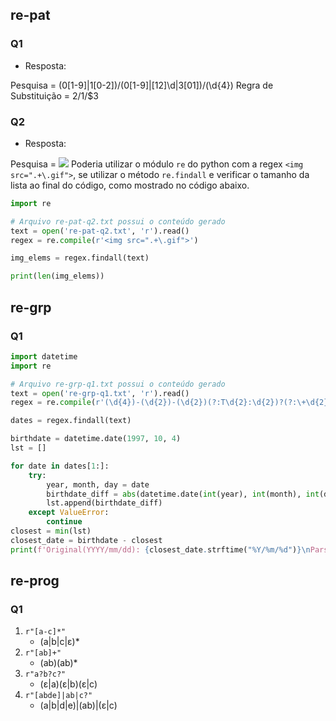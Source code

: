 ## re-pat

### Q1

- Resposta:

Pesquisa = (0[1-9]|1[0-2])\/(0[1-9]|[12]\d|3[01])\/(\d{4})
Regra de Substituição = $2/$1/$3

### Q2 

- Resposta:

Pesquisa = <img src=".+\.gif">
Poderia utilizar o módulo `re` do python com a regex `<img src=".+\.gif">`, se utilizar o método `re.findall` e verificar o tamanho da lista ao final do código, como mostrado no código abaixo.

```python
import re

# Arquivo re-pat-q2.txt possui o conteúdo gerado
text = open('re-pat-q2.txt', 'r').read()
regex = re.compile(r'<img src=".+\.gif">')

img_elems = regex.findall(text)

print(len(img_elems))
```


## re-grp

### Q1

```python
import datetime
import re

# Arquivo re-grp-q1.txt possui o conteúdo gerado
text = open('re-grp-q1.txt', 'r').read()
regex = re.compile(r'(\d{4})-(\d{2})-(\d{2})(?:T\d{2}:\d{2})?(?:\+\d{2}:\d{2})?')

dates = regex.findall(text)

birthdate = datetime.date(1997, 10, 4)
lst = []

for date in dates[1:]:
    try:
        year, month, day = date
        birthdate_diff = abs(datetime.date(int(year), int(month), int(day)) - birthdate)
        lst.append(birthdate_diff)
    except ValueError:
        continue
closest = min(lst)
closest_date = birthdate - closest 
print(f'Original(YYYY/mm/dd): {closest_date.strftime("%Y/%m/%d")}\nParsed(dd/mm/yy): {closest_date.strftime("%d/%m/%Y")}')

```

## re-prog

### Q1

1. `r"[a-c]*"`
    * (a|b|c|ε)*
2. `r"[ab]+"`
    * (ab)(ab)*
3. `r"a?b?c?"`
    * (ε|a)(ε|b)(ε|c)
4. `r"[abde]|ab|c?"`
    * (a|b|d|e)|(ab)|(ε|c)
